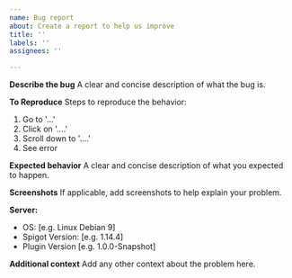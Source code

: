 ```yaml
---
name: Bug report
about: Create a report to help us improve
title: ''
labels: ''
assignees: ''

---
```


**Describe the bug**
A clear and concise description of what the bug is.

**To Reproduce**
Steps to reproduce the behavior:
1. Go to '...'
2. Click on '....'
3. Scroll down to '....'
4. See error

**Expected behavior**
A clear and concise description of what you expected to happen.

**Screenshots**
If applicable, add screenshots to help explain your problem.

**Server:**
 - OS: [e.g. Linux Debian 9]
 - Spigot Version: [e.g. 1.14.4]
 - Plugin Version [e.g. 1.0.0-Snapshot]

**Additional context**
Add any other context about the problem here.
